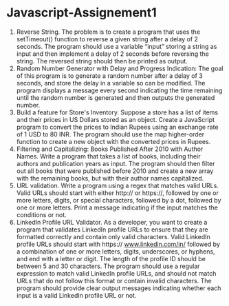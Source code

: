 # Javascript-Assignement1
1. Reverse String.
The problem is to create a program that uses the setTimeout() function to reverse a given string after a delay
of 2 seconds. The program should use a variable “input” storing a string as input and then implement a delay of
2 seconds before reversing the string. The reversed string should then be printed as output.
2. Random Number Generator with Delay and Progress Indication:
The goal of this program is to generate a random number after a delay of 3 seconds, and store the delay in a
variable so can be modified. The program displays a message every second indicating the time remaining
until the random number is generated and then outputs the generated number.
3. Build a feature for Store's Inventory.
Suppose a store has a list of items and their prices in US Dollars stored as an object. Create a JavaScript
program to convert the prices to Indian Rupees using an exchange rate of 1 USD to 80 INR. The program should
use the map higher-order function to create a new object with the converted prices in Rupees.
4. Filtering and Capitalizing: Books Published After 2010 with Author Names.
Write a program that takes a list of books, including their authors and publication years as input. The program
should then filter out all books that were published before 2010 and create a new array with the remaining
books, but with their author names capitalized.
5. URL validation.
Write a program using a regex that matches valid URLs. Valid URLs should start with either http:// or https://,
followed by one or more letters, digits, or special characters, followed by a dot, followed by one or more letters.
Print a message indicating if the input matches the conditions or not.
6. LinkedIn Profile URL Validator.
As a developer, you want to create a program that validates LinkedIn profile URLs to ensure that they are
formatted correctly and contain only valid characters. Valid LinkedIn profile URLs should start with https://
www.linkedin.com/in/ followed by a combination of one or more letters, digits, underscores, or hyphens, and
end with a letter or digit. The length of the profile ID should be between 5 and 30 characters.
The program should use a regular expression to match valid LinkedIn profile URLs, and should not match URLs
that do not follow this format or contain invalid characters. The program should provide clear output messages
indicating whether each input is a valid LinkedIn profile URL or not.
